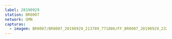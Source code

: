 ```yaml
---
label: 20190929
station: BR0007
network: GMN
capturas:
  - imagem: BR0007/BR0007_20190929_213709_771806/FF_BR0007_20190929_232911_021_0189184.fits_maxpixel.jpg
---
```

